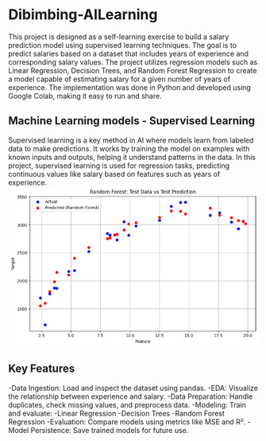 # Dibimbing-AILearning
This project is designed as a self-learning exercise to build a salary prediction model using supervised learning techniques. The goal is to predict salaries based on a dataset that includes years of experience and corresponding salary values. The project utilizes regression models such as Linear Regression, Decision Trees, and Random Forest Regression to create a model capable of estimating salary for a given number of years of experience. The implementation was done in Python and developed using Google Colab, making it easy to run and share.
## Machine Learning models - Supervised Learning
Supervised learning is a key method in AI where models learn from labeled data to make predictions. It works by training the model on examples with known inputs and outputs, helping it understand patterns in the data. In this project, supervised learning is used for regression tasks, predicting continuous values like salary based on features such as years of experience.
![Random Forest Regressor](Images/RandomForest.png)
## Key Features
-Data Ingestion: Load and inspect the dataset using pandas.
-EDA: Visualize the relationship between experience and salary.
-Data Preparation: Handle duplicates, check missing values, and preprocess data.
-Modeling: Train and evaluate:
  -Linear Regression
  -Decision Trees
  -Random Forest Regression
-Evaluation: Compare models using metrics like MSE and R².
-Model Persistence: Save trained models for future use.







